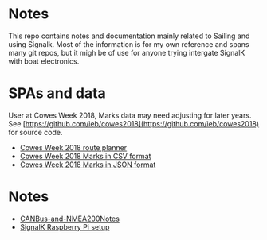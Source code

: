 # Notes

This repo contains notes and documentation mainly related to Sailing and using Signalk. Most of the information is for my own reference and spans many git repos, but it migh be of use for anyone trying intergate SignalK with boat electronics.

# SPAs and data

User at Cowes Week 2018, Marks data may need adjusting for later years. See [https://github.com/ieb/cowes2018](https://github.com/ieb/cowes2018) for source code.

* [Cowes Week 2018 route planner](marks/index.html)
* [Cowes Week 2018 Marks in CSV format](marks/SolentMarksCowsWeek2018.csv)
* [Cowes Week 2018 Marks in JSON format](marks/SolentMarksCowsWeek2018.json)

# Notes

* [CANBus-and-NMEA200Notes](docs/CANBus-and-NMEA200Notes.md)
* [SignalK Raspberry Pi setup](docs/SignalKRaspberryPisetup.md)

